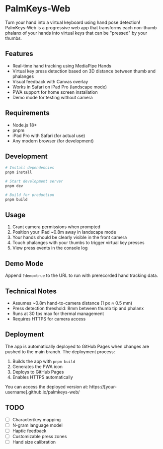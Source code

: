 # PalmKeys-Web

Turn your hand into a virtual keyboard using hand pose detection! PalmKeys-Web is a progressive web app that transforms each non-thumb phalanx of your hands into virtual keys that can be "pressed" by your thumbs.

## Features

- Real-time hand tracking using MediaPipe Hands
- Virtual key press detection based on 3D distance between thumb and phalanges
- Visual feedback with Canvas overlay
- Works in Safari on iPad Pro (landscape mode)
- PWA support for home screen installation
- Demo mode for testing without camera

## Requirements

- Node.js 18+
- pnpm
- iPad Pro with Safari (for actual use)
- Any modern browser (for development)

## Development

```bash
# Install dependencies
pnpm install

# Start development server
pnpm dev

# Build for production
pnpm build
```

## Usage

1. Grant camera permissions when prompted
2. Position your iPad ~0.8m away in landscape mode
3. Your hands should be clearly visible in the front camera
4. Touch phalanges with your thumbs to trigger virtual key presses
5. View press events in the console log

## Demo Mode

Append `?demo=true` to the URL to run with prerecorded hand tracking data.

## Technical Notes

- Assumes ~0.8m hand-to-camera distance (1 px ≈ 0.5 mm)
- Press detection threshold: 8mm between thumb tip and phalanx
- Runs at 30 fps max for thermal management
- Requires HTTPS for camera access

## Deployment

The app is automatically deployed to GitHub Pages when changes are pushed to the main branch. The deployment process:

1. Builds the app with `pnpm build`
2. Generates the PWA icon
3. Deploys to GitHub Pages
4. Enables HTTPS automatically

You can access the deployed version at: https://[your-username].github.io/palmkeys-web/

## TODO

- [ ] Character/key mapping
- [ ] N-gram language model
- [ ] Haptic feedback
- [ ] Customizable press zones
- [ ] Hand size calibration
